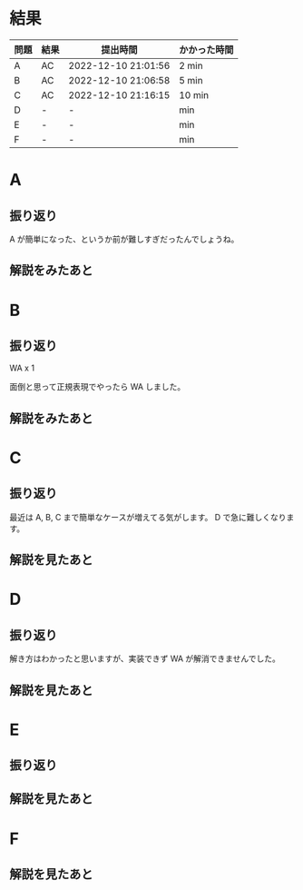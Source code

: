 # 結果

| 問題 | 結果 | 提出時間            | かかった時間 |
|------|------|---------------------|--------------|
| A    | AC   | 2022-12-10 21:01:56 | 2 min        |
| B    | AC   | 2022-12-10 21:06:58 | 5 min        |
| C    | AC   | 2022-12-10 21:16:15 | 10 min       |
| D    | -    | -                   |     min      |
| E    | -    | -                   |     min      |
| F    | -    | -                   |     min      |

# A

## 振り返り

A が簡単になった、というか前が難しすぎだったんでしょうね。

## 解説をみたあと

# B

## 振り返り

WA x 1

面倒と思って正規表現でやったら WA しました。

## 解説をみたあと

# C

## 振り返り

最近は A, B, C まで簡単なケースが増えてる気がします。
D で急に難しくなります。

## 解説を見たあと

# D

## 振り返り

解き方はわかったと思いますが、実装できず WA が解消できませんでした。

## 解説を見たあと

# E

## 振り返り

## 解説を見たあと

# F

## 解説を見たあと
